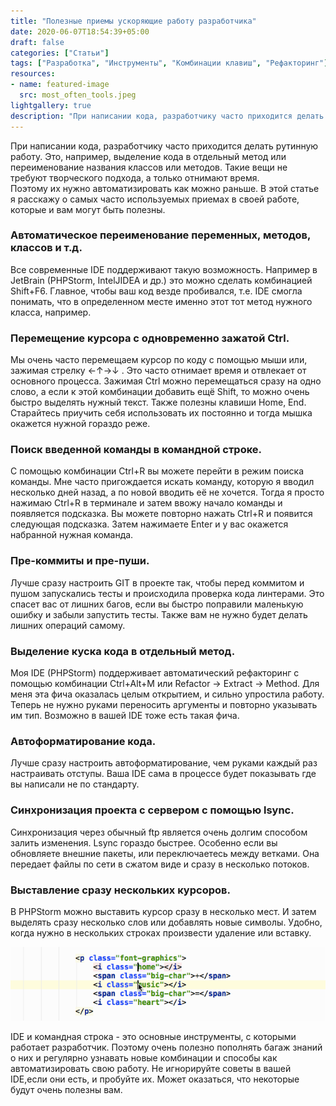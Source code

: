 ```yaml
---
title: "Полезные приемы ускоряющие работу разработчика"
date: 2020-06-07T18:54:39+05:00
draft: false
categories: ["Статьи"]
tags: ["Разработка", "Инструменты", "Комбинации клавиш", "Рефакторинг"]
resources:
- name: featured-image
  src: most_often_tools.jpeg
lightgallery: true
description: "При написании кода, разработчику часто приходится делать рутинную работу. Её можно автоматизировать. О том, как я это делаю, в этой статье."
---
```

 <!--more-->
При написании кода, разработчику часто приходится делать рутинную работу. Это, например, выделение кода в отдельный метод или переименование названия классов или методов. Такие вещи не требуют творческого подхода, а только отнимают время.  
Поэтому их нужно автоматизировать как можно раньше. В этой статье я расскажу о самых часто используемых приемах в своей работе, которые и вам могут быть полезны.

### Автоматическое переименование переменных, методов, классов и т.д. 
Все современные IDE поддерживают такую возможность. Например в JetBrain (PHPStorm, IntelJIDEA и др.) это можно сделать комбинацией Shift+F6. Главное, чтобы ваш код везде пробивался, т.е. IDE смогла понимать, что в определенном месте именно этот тот метод нужного класса, например.
### Перемещение курсора с одновременно зажатой Ctrl. 
Мы очень часто перемещаем курсор по коду с помощью мыши или, зажимая стрелку ←↑→↓ . Это часто отнимает время и отвлекает от основного процесса. Зажимая Ctrl можно перемещаться сразу на одно слово, а если к этой комбинации добавить ещё Shift, то можно очень быстро выделять нужный текст. Также полезны клавиши Home, End. Старайтесь приучить себя использовать их постоянно и тогда мышка окажется нужной гораздо реже.
### Поиск введенной команды в командной строке.
С помощью комбинации Ctrl+R вы можете перейти в режим поиска команды. Мне часто пригождается искать команду, которую я вводил несколько дней назад, а по новой вводить её не хочется. Тогда я просто нажимаю Ctrl+R в терминале и затем ввожу начало команды и появляется подсказка. Вы можете повторно нажать Ctrl+R и появится следующая подсказка. Затем нажимаете Enter и у вас окажется набранной нужная команда.
### Пре-коммиты и пре-пуши.
Лучше сразу настроить GIT в проекте так, чтобы перед коммитом и пушом запускались тесты и происходила проверка кода линтерами. Это спасет вас от лишних багов, если вы быстро поправили маленькую ошибку и забыли запустить тесты. Также вам не нужно будет делать лишних операций самому.
### Выделение куска кода в отдельный метод.
Моя IDE (PHPStorm) поддерживает автоматический рефакторинг с помощью комбинации Ctrl+Alt+M или Refactor -> Extract -> Method. Для меня эта фича оказалась целым открытием, и сильно упростила работу. Теперь не нужно руками переносить аргументы и повторно указывать им тип. Возможно в вашей IDE тоже есть такая фича.
### Автоформатирование кода.
Лучше сразу настроить автоформатирование, чем руками каждый раз настраивать отступы. Ваша IDE сама в процессе будет показывать где вы написали не по стандарту.
### Синхронизация проекта с сервером с помощью lsync.
Синхронизация через обычный ftp является очень долгим способом залить изменения. Lsync гораздо быстрее. Особенно если вы обновляете внешние пакеты, или переключаетесь между ветками. Она передает файлы по сети в сжатом виде и сразу в несколько потоков.
### Выставление сразу нескольких курсоров.
В PHPStorm можно выставить курсор сразу в несколько мест. И затем выделять сразу несколько слов или добавлять новые символы. Удобно, когда нужно в нескольких строках произвести удаление или вставку.

![Multi-cursor example](multi-cursor.gif "Пример мульти-курсора в PHPStorm")


IDE и командная строка - это основные инструменты, с которыми работает разработчик. Поэтому очень полезно пополнять багаж знаний о них и регулярно узнавать новые комбинации и способы как автоматизировать свою работу. Не игнорируйте советы в вашей IDE,если они есть, и пробуйте их. Может оказаться, что некоторые будут очень полезны вам.

